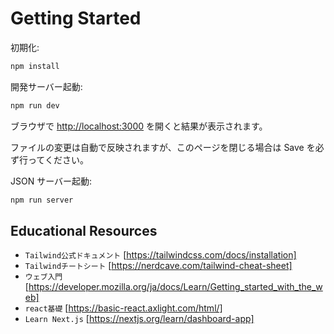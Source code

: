 # Getting Started

初期化:

```bash
npm install
```

開発サーバー起動:

```bash
npm run dev
```

ブラウザで [http://localhost:3000](http://localhost:3000) を開くと結果が表示されます。

ファイルの変更は自動で反映されますが、このページを閉じる場合は Save を必ず行ってください。

JSON サーバー起動:

```bash
npm run server
```

## Educational Resources

- `Tailwind公式ドキュメント` [https://tailwindcss.com/docs/installation]
- `Tailwindチートシート` [https://nerdcave.com/tailwind-cheat-sheet]
- `ウェブ入門` [https://developer.mozilla.org/ja/docs/Learn/Getting_started_with_the_web]
- `react基礎` [https://basic-react.axlight.com/html/]
- `Learn Next.js` [https://nextjs.org/learn/dashboard-app]
